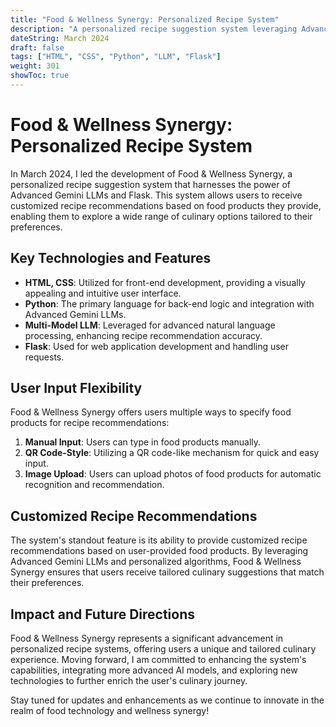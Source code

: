 ```yaml
---
title: "Food & Wellness Synergy: Personalized Recipe System"
description: "A personalized recipe suggestion system leveraging Advanced Gemini LLMs and Flask, providing customized recipe recommendations based on user-provided food products."
dateString: March 2024
draft: false
tags: ["HTML", "CSS", "Python", "LLM", "Flask"]
weight: 301
showToc: true
---
```

# Food & Wellness Synergy: Personalized Recipe System

In March 2024, I led the development of Food & Wellness Synergy, a personalized recipe suggestion system that harnesses the power of Advanced Gemini LLMs and Flask. This system allows users to receive customized recipe recommendations based on food products they provide, enabling them to explore a wide range of culinary options tailored to their preferences.

## Key Technologies and Features

- **HTML, CSS**: Utilized for front-end development, providing a visually appealing and intuitive user interface.
- **Python**: The primary language for back-end logic and integration with Advanced Gemini LLMs.
- **Multi-Model LLM**: Leveraged for advanced natural language processing, enhancing recipe recommendation accuracy.
- **Flask**: Used for web application development and handling user requests.
  
## User Input Flexibility

Food & Wellness Synergy offers users multiple ways to specify food products for recipe recommendations:

1. **Manual Input**: Users can type in food products manually.
2. **QR Code-Style**: Utilizing a QR code-like mechanism for quick and easy input.
3. **Image Upload**: Users can upload photos of food products for automatic recognition and recommendation.

## Customized Recipe Recommendations

The system's standout feature is its ability to provide customized recipe recommendations based on user-provided food products. By leveraging Advanced Gemini LLMs and personalized algorithms, Food & Wellness Synergy ensures that users receive tailored culinary suggestions that match their preferences.

## Impact and Future Directions

Food & Wellness Synergy represents a significant advancement in personalized recipe systems, offering users a unique and tailored culinary experience. Moving forward, I am committed to enhancing the system's capabilities, integrating more advanced AI models, and exploring new technologies to further enrich the user's culinary journey.

Stay tuned for updates and enhancements as we continue to innovate in the realm of food technology and wellness synergy!
